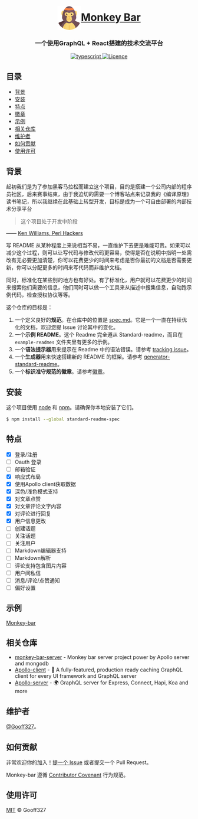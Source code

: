 

<h1 align="center">
  <a href="https://www.gooff.tech">
    <img alt="" src="./src/assets/images/logo.svg" width="64" align="center" />Monkey Bar
  </a>
</h1>
<h3 align="center">
  一个使用GraphQL + React搭建的技术交流平台
</h3>
<p align="center">
  <a href="https://www.typescriptlang.org/">
    <img src="https://img.shields.io/npm/types/typescript.svg" alt="typescript" />
  </a>
   <a href="https://github.com/gooff327/monkey-bar/blob/master/LICENSE">
    <img src="https://img.shields.io/github/license/gooff327/monkey-bar" alt="Licence" />
  </a>
</p>

## 目录

- [背景](#背景)
- [安装](#安装)
- [特点](#特点)
- [徽章](#徽章)
- [示例](#示例)
- [相关仓库](#相关仓库)
- [维护者](#维护者)
- [如何贡献](#如何贡献)
- [使用许可](#使用许可)

## 背景

起初我们是为了参加黑客马拉松而建立这个项目，目的是搭建一个公司内部的程序员社区，后来赛事结束，由于我迫切的需要一个博客站点来记录我的《编译原理》读书笔记，所以我继续在此基础上转型开发，目标是成为一个可自由部署的内部技术分享平台

> 这个项目处于开发中阶段

—— [Ken Williams, Perl Hackers](http://mathforum.org/ken/perl_modules.html#document)

写 README 从某种程度上来说相当不易，一直维护下去更是难能可贵。如果可以减少这个过程，则可以让写代码与修改代码更容易，使得是否在说明中指明一处需改有无必要更加清楚，你可以花费更少的时间来考虑是否你最初的文档是否需要更新，你可以分配更多的时间来写代码而非维护文档。

同时，标准化在某些别的地方也有好处。有了标准化，用户就可以花费更少的时间来搜索他们需要的信息，他们同时可以做一个工具来从描述中搜集信息，自动跑示例代码，检查授权协议等等。

这个仓库的目标是：

1. 一个定义良好的**规范**。在仓库中的位置是 [spec.md](spec.md)。它是一个一直在持续优化的文档，欢迎您提 Issue 讨论其中的变化。
2. 一个**示例 README**。这个 Readme 完全遵从 Standard-readme，而且在 `example-readmes` 文件夹里有更多的示例。
3. 一个**语法提示器**用来提示在 Readme 中的语法错误。请参考 [tracking issue](https://github.com/RichardLitt/standard-readme/issues/5)。
4. 一个**生成器**用来快速搭建新的 README 的框架。请参考 [generator-standard-readme](https://github.com/RichardLitt/generator-standard-readme)。
5. 一个**标识准守规范的徽章**。请参考[徽章](#徽章)。

## 安装

这个项目使用 [node](http://nodejs.org) 和 [npm](https://npmjs.com)。请确保你本地安装了它们。

```sh
$ npm install --global standard-readme-spec
```

## 特点

- [x] 登录/注册
- [ ] Oauth 登录
- [ ] 邮箱验证
- [x] 响应式布局
- [x]  使用Apollo client获取数据
- [x] 深色/浅色模式支持
- [x] 对文章点赞
- [x] 对文章评论文字内容
- [x] 对评论进行回复
- [x] 用户信息更改
- [ ] 创建话题
- [ ] 关注话题
- [ ] 关注用户
- [ ] Markdown编辑器支持
- [ ]  Markdown解析
- [ ] 评论支持包含图片内容
- [ ] 用户间私信
- [ ] 消息/评论/点赞通知
- [ ] 偏好设置

## 示例

[Monkey-bar](https://gooff.tech)

## 相关仓库

- [monkey-bar-server](https://github.com/gooff327/hackathon-mock) -  Monkey bar server project power by Apollo server and mongodb
- [Apollo-client](https://github.com/apollographql/apollo-client) - 🚀 A fully-featured, production ready caching GraphQL client for every UI framework and GraphQL server
- [Apollo-server](https://github.com/apollographql/apollo-server) - 🌍 GraphQL server for Express, Connect, Hapi, Koa and more

## 维护者

[@Gooff327](https://github.com/gooff327)。

## 如何贡献

非常欢迎你的加入！[提一个 Issue](https://github.com/RichardLitt/standard-readme/issues/new) 或者提交一个 Pull Request。


Monkey-bar 遵循 [Contributor Covenant](http://contributor-covenant.org/version/1/3/0/) 行为规范。


## 使用许可

[MIT](LICENSE) © Gooff327

